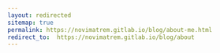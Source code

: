 ```yaml
---
layout: redirected
sitemap: true
permalink: https://novimatrem.gitlab.io/blog/about-me.html
redirect_to:  https://novimatrem.gitlab.io/blog/about
---
```

